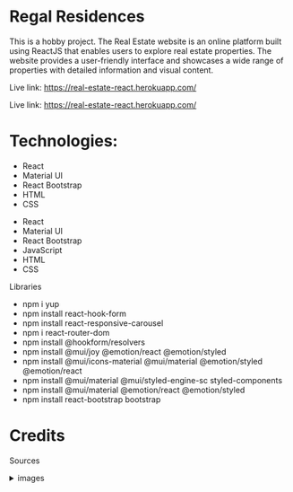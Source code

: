 # Regal Residences

This is a hobby project.
The Real Estate website is an online platform built using ReactJS that enables users to explore real estate properties. The website provides a user-friendly interface and showcases a wide range of properties with detailed information and visual content.

Live link: https://real-estate-react.herokuapp.com/

Live link: https://real-estate-react.herokuapp.com/   


# Technologies: 

* React
* Material UI
* React Bootstrap
* HTML
* CSS


- React
- Material UI
- React Bootstrap
- JavaScript
- HTML
- CSS

Libraries
* npm i yup
* npm install react-hook-form
* npm install react-responsive-carousel
* npm i react-router-dom
* npm install @hookform/resolvers
* npm install @mui/joy @emotion/react @emotion/styled
* npm install @mui/icons-material @mui/material @emotion/styled @emotion/react
* npm install @mui/material @mui/styled-engine-sc styled-components
* npm install @mui/material @emotion/react @emotion/styled
* npm install react-bootstrap bootstrap

# Credits

Sources

<details>
<summary>images</summary>
        home page hero
        Bild av Pixabay: https://www.pexels.com/sv-se/foto/stad-gryning-himmel-horisont-302769/

        featured home
        Bild av Francesco Ungaro: https://www.pexels.com/sv-se/foto/kreativ-byggnad-konstruktion-vagg-4322027/

        featured home
        Image by <a href="https://www.freepik.com/free-photo/analog-landscape-city-with-buildings_31261387.htm#&position=0&from_view=collections">Freepik</a>


        featured home
        Bild av Bianca: https://www.pexels.com/sv-se/foto/trappa-semester-blommor-hotell-1560065/


        featured home
        Bild av Nothing Ahead: https://www.pexels.com/sv-se/foto/stad-semester-hotell-byggnad-3460599/


        featured home
        <a href="https://www.freepik.com/free-ai-image/design-house-modern-villa-with-open-plan-living-private-bedroom-wing-large-terrace-with-privacy_43175006.htm#query=luxury%20homes&position=38&from_view=search&track=ais">Image by benzoix</a> on Freepik

        Bild av Gustavo Galeano Maz: https://www.pexels.com/sv-se/foto/lampor-trad-rum-korridor-13752246/

        Bild av Maria Orlova: https://www.pexels.com/sv-se/foto/natur-romantisk-sommar-hus-4913320/
        Image by <a href="https://www.freepik.com/free-photo/3d-room-interior-design-with_19924832.htm#query=pink%20homes&position=28&from_view=search&track=ais">Freepik</a>

        Bild av Bilal Mansuri: https://www.pexels.com/sv-se/foto/byggnad-hus-arkitektur-hem-13041126/

        Bild av Mo Eid: https://www.pexels.com/sv-se/foto/ljus-solnedgang-konst-lila-9829615/

        Image by <a href="https://www.freepik.com/free-photo/3d-room-interior-design_19924857.htm#query=pink%20homes&position=2&from_view=search&track=ais">Freepik</a>

        Image by <a href="https://www.freepik.com/free-photo/3d-room-interior-design-with-plants_19924861.htm#from_view=detail_serie">Freepik</a>

        <a href="https://www.freepik.com/free-ai-image/modern-living-room-design-with-blue-accents-generated-by-ai_41451649.htm#query=pink%20homes&position=33&from_view=search&track=ais">Image by vecstock</a> on Freepik

        <a href="https://www.freepik.com/free-photo/white-textile-classical-style-sofa-vintage-room-flowers-ob-painted-barrels_3337208.htm#query=pink%20homes&position=35&from_view=search&track=ais">Image by freepic.diller</a> on Freepik

        <a href="https://www.freepik.com/free-photo/blank-picture-frame-by-pink-velvet-armchair_18138417.htm#query=pink%20homes&position=16&from_view=search&track=ais">Image by rawpixel.com</a> on Freepik


        Image by <a href="https://www.freepik.com/free-photo/3d-room-interior-design-with-blue-motifs_19924829.htm#from_view=detail_serie">Freepik</a>

        <a href="https://www.freepik.com/free-photo/sofa-purple-living-room-with-copy-space_37273018.htm#query=pink%20homes&position=19&from_view=search&track=ais">Image by wuttichai1983</a> on Freepik


        guld
        #a38a67

        rosa about about image
        Bild av Mo Eid: https://www.pexels.com/sv-se/foto/hav-konst-vatten-gangvag-8832898/

        about hero
        Bild av Mo Eid: https://www.pexels.com/sv-se/foto/ljus-hav-gryning-landskap-10377281/

        amenities
        about image
        https://www.freepik.com/free-photo/modern-spacious-room-with-large-panoramic-window_13908610.htm


        amenities hero
        Bild av Mo Eid: https://www.pexels.com/sv-se/foto/ljus-gryning-landskap-solnedgang-9063025/


        amenities hero
        <a href="https://www.freepik.com/free-photo/modern-spacious-room-with-large-panoramic-window_13908610.htm#&position=24&from_view=collections">Image by serhii_bobyk</a> on Freepik

        pool
        <a href="https://www.freepik.com/free-photo/outdoor-swimming-pool-with-umbrella-chair-lounge-around-there-leisure-travel_4320922.htm#query=luxury%20POOL&position=20&from_view=search&track=ais">Image by lifeforstock</a> on Freepik

        gym
        Image by <a href="https://www.freepik.com/free-photo/gym-with-indoor-cycling-equipment_22632033.htm#query=gym&position=12&from_view=search&track=sph">Freepik</a>


        lounge
        https://www.freepik.com/free-photo/empty-flat-interrior-with-elements-decoration_10025717.htm#&position=18&from_view=collections

        amenities hero
        Bild av Mo Eid: https://www.pexels.com/sv-se/foto/ljus-gryning-landskap-solnedgang-9063025/

        contact hero
        Bild av Mo Eid: https://www.pexels.com/sv-se/foto/brygga-landskap-solnedgang-konst-9310623/

        location about
        Bild av Mo Eid: https://www.pexels.com/sv-se/foto/brygga-landskap-solnedgang-konst-9310623/

        location hero
        Bild av Quintin Gellar: https://www.pexels.com/sv-se/foto/stad-vatten-horisont-byggnader-313782/

        location map
        https://www.freepik.com/free-vector/streets-name-city-map-concept_5653187.htm

        location pink hero
        Bild av Mo Eid: https://www.pexels.com/sv-se/foto/hav-konst-vatten-gangvag-8832898/

        properties hero
        Bild av Mo Eid: https://www.pexels.com/sv-se/foto/ljus-gryning-solnedgang-semester-8657665/

        propertyDetails
        Bild av Mo Eid: https://www.pexels.com/sv-se/foto/ljus-gryning-landskap-solnedgang-9002742/

        Forest house Bild av Francesco Ungaro: https://www.pexels.com/sv-se/foto/kreativ-byggnad-konstruktion-vagg-4322027/


        Hero
        Bild av Pixabay: https://www.pexels.com/sv-se/foto/stad-gryning-himmel-horisont-302769/


      "https://www.freepik.com/free-photo/analog-landscape-city-with-buildings_31261387.htm",

      "https://www.freepik.com/free-photo/empty-flat-interrior-with-elements-decoration_10025717.htm",

      "https://www.freepik.com/free-photo/interior-modern-kitchen-minimalist-style_25773339.htm",

      "https://www.freepik.com/free-photo/modern-spacious-room-with-large-panoramic-window_13908610.htm",

      "https://www.freepik.com/free-photo/3d-rendering-loft-luxury-living-room-with-bookshelf_26833973.htm",

      "Bild av Bianca: https://www.pexels.com/sv-se/foto/trappa-semester-blommor-hotell-1560065/",

      "https://www.freepik.com/free-photo/modern-luxury-domestic-room-comfortable-relaxation-generative-ai_41074071.htm",

      "Bild av Jonathan Borba: https://www.pexels.com/sv-se/foto/arkitektur-lagenhet-modern-vardagsrum-9976126/",

      "https://www.freepik.com/free-photo/stylish-scandinavian-living-room-with-design-mint-sofa-furnitures-mock-up-poster-map-plants-eleg_38852631.htm",

      "https://www.freepik.com/free-photo/stylish-scandinavian-living-room-with-design-mint-sofa-furnitures-mock-up-poster-map-plants-eleg_38852655.htm",

      "Bild av Nothing Ahead: https://www.pexels.com/sv-se/foto/stad-semester-hotell-byggnad-3460599/",

      "https://www.freepik.com/free-photo/window-room-with-surreal-mystical-view_40572581.htm",

      "https://www.freepik.com/free-photo/white-textile-classical-style-sofa-vintage-room-flowers-ob-painted-barrels_3337208.htm",

      "https://www.freepik.com/free-photo/modern-living-room-design-with-blue-accents-generated-by-ai_41451649.htm",

      "https://www.freepik.com/free-photo/blank-picture-frame-by-pink-velvet-armchair_18138417.htm",

      "Bild av Nothing Ahead: https://www.pexels.com/sv-se/foto/stad-semester-hotell-byggnad-3460599/",

      "https://www.freepik.com/free-photo/modern-living-room-style_18946976.htm",

      "Bild av Jonathan Borba: https://www.pexels.com/sv-se/foto/arkitektur-lagenhet-modern-vardagsrum-9976126/",

      "https://www.freepik.com/free-photo/stylish-scandinavian-living-room-with-design-mint-sofa-furnitures-mock-up-poster-map-plants-eleg_38852631.htm",

      "https://www.freepik.com/free-photo/stylish-scandinavian-living-room-with-design-mint-sofa-furnitures-mock-up-poster-map-plants-eleg_38852655.htm",

      "https://www.freepik.com/free-photo/design-house-modern-villa-with-open-plan-living-private-bedroom-wing-large-terrace-with-privacy_43175006.htm",

      "https://www.freepik.com/free-photo/empty-flat-interrior-with-elements-decoration_10025717.htm",

      "https://www.freepik.com/free-photo/interior-modern-kitchen-minimalist-style_25773339.htm",

      "https://www.freepik.com/free-photo/modern-spacious-room-with-large-panoramic-window_13908610.htm",

      "https://www.freepik.com/free-photo/3d-rendering-loft-luxury-living-room-with-bookshelf_26833973.htm",

      "Bild av Gustavo Galeano Maz: https://www.pexels.com/sv-se/foto/lampor-trad-rum-korridor-13752246/",

      "https://www.freepik.com/free-photo/modern-luxury-domestic-room-comfortable-relaxation-generative-ai_41074071.htm",

      "https://www.freepik.com/free-photo/modern-living-room-style_18946976.htm",

      "https://www.freepik.com/free-photo/stylish-scandinavian-living-room-with-design-mint-sofa-furnitures-mock-up-poster-map-plants-eleg_38852631.htm",

      "https://www.freepik.com/free-photo/stylish-scandinavian-living-room-with-design-mint-sofa-furnitures-mock-up-poster-map-plants-eleg_38852655.htm",

      "Bild av Maria Orlova: https://www.pexels.com/sv-se/foto/natur-romantisk-sommar-hus-4913320/",

      "https://www.freepik.com/free-photo/3d-room-interior-design-with-plants_19924861.htm",

      "https://www.freepik.com/free-photo/3d-room-interior-design_19924857.htm",

      "https://www.freepik.com/free-photo/3d-room-interior-design-with-blue-motifs_19924829.htm",

      "https://www.freepik.com/free-photo/3d-room-interior-design-with_19924832.htm",


      "Bild av Bilal Mansuri: https://www.pexels.com/sv-se/foto/byggnad-hus-arkitektur-hem-13041126/",

      "https://www.freepik.com/free-photo/beautiful-interior-shot-modern-house-with-white-relaxing-walls-furniture-technology_8028428.htm",

      "Bild av Jonathan Borba: https://www.pexels.com/sv-se/foto/arkitektur-lagenhet-modern-vardagsrum-9976126/",

      "https://www.freepik.com/free-photo/stylish-scandinavian-living-room-with-design-mint-sofa-furnitures-mock-up-poster-map-plants-eleg_38852631.htm",

      "https://www.freepik.com/free-photo/stylish-scandinavian-living-room-with-design-mint-sofa-furnitures-mock-up-poster-map-plants-eleg_38852655.htm",

</details>
